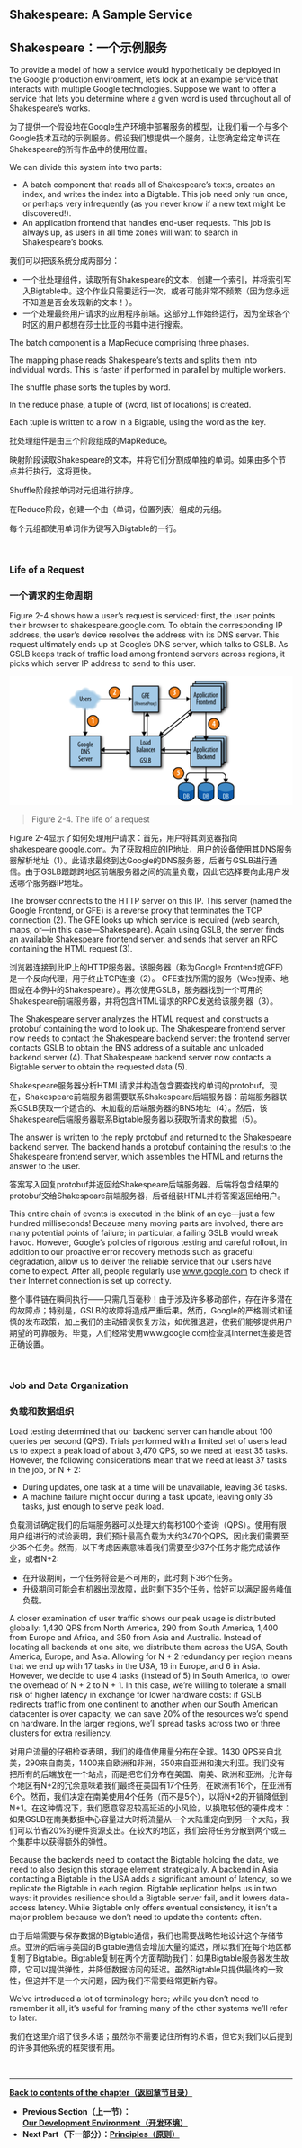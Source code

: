 ## **Shakespeare: A Sample Service**

## **Shakespeare：一个示例服务**

To provide a model of how a service would hypothetically be deployed in the Google production environment, let’s look at an example service that interacts with multiple Google technologies. Suppose we want to offer a service that lets you determine where a given word is used throughout all of Shakespeare’s works.

为了提供一个假设地在Google生产环境中部署服务的模型，让我们看一个与多个Google技术互动的示例服务。假设我们想提供一个服务，让您确定给定单词在Shakespeare的所有作品中的使用位置。

We can divide this system into two parts:

* A batch component that reads all of Shakespeare’s texts, creates an index, and writes the index into a Bigtable. This job need only run once, or perhaps very infrequently (as you never know if a new text might be discovered!).
* An application frontend that handles end-user requests. This job is always up, as users in all time zones will want to search in Shakespeare’s books.

我们可以把该系统分成两部分：

* 一个批处理组件，读取所有Shakespeare的文本，创建一个索引，并将索引写入Bigtable中。这个作业只需要运行一次，或者可能非常不频繁（因为您永远不知道是否会发现新的文本！）。
* 一个处理最终用户请求的应用程序前端。这部分工作始终运行，因为全球各个时区的用户都想在莎士比亚的书籍中进行搜索。

The batch component is a MapReduce comprising three phases.

The mapping phase reads Shakespeare’s texts and splits them into individual words. This is faster if performed in parallel by multiple workers.

The shuffle phase sorts the tuples by word.

In the reduce phase, a tuple of (word, list of locations) is created.

Each tuple is written to a row in a Bigtable, using the word as the key.

批处理组件是由三个阶段组成的MapReduce。

映射阶段读取Shakespeare的文本，并将它们分割成单独的单词。如果由多个节点并行执行，这将更快。

Shuffle阶段按单词对元组进行排序。

在Reduce阶段，创建一个由（单词，位置列表）组成的元组。

每个元组都使用单词作为键写入Bigtable的一行。

<br>

### **Life of a Request**

### **一个请求的生命周期**

Figure 2-4 shows how a user’s request is serviced: first, the user points their browser to shakespeare.google.com. To obtain the corresponding IP address, the user’s device resolves the address with its DNS server. This request ultimately ends up at Google’s DNS server, which talks to GSLB. As GSLB keeps track of traffic load among frontend servers across regions, it picks which server IP address to send to this user.

![The life of a request](./figures/2-4.png)
> Figure 2-4. The life of a request

Figure 2-4显示了如何处理用户请求：首先，用户将其浏览器指向shakespeare.google.com。为了获取相应的IP地址，用户的设备使用其DNS服务器解析地址（1）。此请求最终到达Google的DNS服务器，后者与GSLB进行通信。由于GSLB跟踪跨地区前端服务器之间的流量负载，因此它选择要向此用户发送哪个服务器IP地址。

The browser connects to the HTTP server on this IP. This server (named the Google Frontend, or GFE) is a reverse proxy that terminates the TCP connection (2). The GFE looks up which service is required (web search, maps, or—in this case—Shakespeare). Again using GSLB, the server finds an available Shakespeare frontend server, and sends that server an RPC containing the HTML request (3).

浏览器连接到此IP上的HTTP服务器。该服务器（称为Google Frontend或GFE）是一个反向代理，用于终止TCP连接（2）。 GFE查找所需的服务（Web搜索、地图或在本例中的Shakespeare）。再次使用GSLB，服务器找到一个可用的Shakespeare前端服务器，并将包含HTML请求的RPC发送给该服务器（3）。

The Shakespeare server analyzes the HTML request and constructs a protobuf containing the word to look up. The Shakespeare frontend server now needs to contact the Shakespeare backend server: the frontend server contacts GSLB to obtain the BNS address of a suitable and unloaded backend server (4). That Shakespeare backend server now contacts a Bigtable server to obtain the requested data (5).

Shakespeare服务器分析HTML请求并构造包含要查找的单词的protobuf。现在，Shakespeare前端服务器需要联系Shakespeare后端服务器：前端服务器联系GSLB获取一个适合的、未加载的后端服务器的BNS地址（4）。然后，该Shakespeare后端服务器联系Bigtable服务器以获取所请求的数据（5）。

The answer is written to the reply protobuf and returned to the Shakespeare backend server. The backend hands a protobuf containing the results to the Shakespeare frontend server, which assembles the HTML and returns the answer to the user.

答案写入回复protobuf并返回给Shakespeare后端服务器。后端将包含结果的protobuf交给Shakespeare前端服务器，后者组装HTML并将答案返回给用户。

This entire chain of events is executed in the blink of an eye—just a few hundred milliseconds! Because many moving parts are involved, there are many potential points of failure; in particular, a failing GSLB would wreak havoc. However, Google’s policies of rigorous testing and careful rollout, in addition to our proactive error recovery methods such as graceful degradation, allow us to deliver the reliable service that our users have come to expect. After all, people regularly use www.google.com to check if their Internet connection is set up correctly.

整个事件链在瞬间执行——只需几百毫秒！由于涉及许多移动部件，存在许多潜在的故障点；特别是，GSLB的故障将造成严重后果。然而，Google的严格测试和谨慎的发布政策，加上我们的主动错误恢复方法，如优雅退避，使我们能够提供用户期望的可靠服务。毕竟，人们经常使用www.google.com检查其Internet连接是否正确设置。

<br>

### **Job and Data Organization**

### **负载和数据组织**

Load testing determined that our backend server can handle about 100 queries per second (QPS). Trials performed with a limited set of users lead us to expect a peak load of about 3,470 QPS, so we need at least 35 tasks. However, the following considerations mean that we need at least 37 tasks in the job, or N + 2:

* During updates, one task at a time will be unavailable, leaving 36 tasks.
* A machine failure might occur during a task update, leaving only 35 tasks, just enough to serve peak load.

负载测试确定我们的后端服务器可以处理大约每秒100个查询（QPS）。使用有限用户组进行的试验表明，我们预计最高负载为大约3470个QPS，因此我们需要至少35个任务。然而，以下考虑因素意味着我们需要至少37个任务才能完成该作业，或者N+2:

* 在升级期间，一个任务将会是不可用的，此时剩下36个任务。
* 升级期间可能会有机器出现故障，此时剩下35个任务，恰好可以满足服务峰值负载。

A closer examination of user traffic shows our peak usage is distributed globally: 1,430 QPS from North America, 290 from South America, 1,400 from Europe and Africa, and 350 from Asia and Australia. Instead of locating all backends at one site, we distribute them across the USA, South America, Europe, and Asia. Allowing for N + 2 redundancy per region means that we end up with 17 tasks in the USA, 16 in Europe, and 6 in Asia. However, we decide to use 4 tasks (instead of 5) in South America, to lower the overhead of N + 2 to N + 1. In this case, we’re willing to tolerate a small risk of higher latency in exchange for lower hardware costs: if GSLB redirects traffic from one continent to another when our South American datacenter is over capacity, we can save 20% of the resources we’d spend on hardware. In the larger regions, we’ll spread tasks across two or three clusters for extra resiliency.

对用户流量的仔细检查表明，我们的峰值使用量分布在全球。1430 QPS来自北美，290来自南美，1400来自欧洲和非洲，350来自亚洲和澳大利亚。我们没有把所有的后端放在一个站点，而是把它们分布在美国、南美、欧洲和亚洲。允许每个地区有N+2的冗余意味着我们最终在美国有17个任务，在欧洲有16个，在亚洲有6个。然而，我们决定在南美使用4个任务（而不是5个），以将N+2的开销降低到N+1。在这种情况下，我们愿意容忍较高延迟的小风险，以换取较低的硬件成本：如果GSLB在南美数据中心容量过大时将流量从一个大陆重定向到另一个大陆，我们可以节省20%的硬件资源支出。在较大的地区，我们会将任务分散到两个或三个集群中以获得额外的弹性。

Because the backends need to contact the Bigtable holding the data, we need to also design this storage element strategically. A backend in Asia contacting a Bigtable in the USA adds a significant amount of latency, so we replicate the Bigtable in each region. Bigtable replication helps us in two ways: it provides resilience should a Bigtable server fail, and it lowers data-access latency. While Bigtable only offers eventual consistency, it isn’t a major problem because we don’t need to update the contents often.

由于后端需要与保存数据的Bigtable通信，我们也需要战略性地设计这个存储节点。亚洲的后端与美国的Bigtable通信会增加大量的延迟，所以我们在每个地区都复制了Bigtable。Bigtable复制在两个方面帮助我们：如果Bigtable服务器发生故障，它可以提供弹性，并降低数据访问的延迟。虽然Bigtable只提供最终的一致性，但这并不是一个大问题，因为我们不需要经常更新内容。

We’ve introduced a lot of terminology here; while you don’t need to remember it all, it’s useful for framing many of the other systems we’ll refer to later.

我们在这里介绍了很多术语；虽然你不需要记住所有的术语，但它对我们以后提到的许多其他系统的框架很有用。

<br>

---

**[Back to contents of the chapter（返回章节目录）](the_production_environment_at_google_from_the_viewpoint_of_an_sre.md)**

* **Previous Section（上一节）：[Our Development Environment（开发环境）](our_development_env.md)**
* **Next Part（下一部分）：[Principles（原则）](../../part-2/principles.md)**
